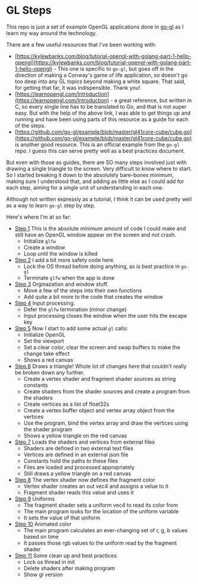 # GL Steps

This repo is just a set of example OpenGL applications done in [go-gl](https://github.com/go-gl/gl) as I learn my way around the technology.

There are a few useful resources that I've been working with:

- [https://kylewbanks.com/blog/tutorial-opengl-with-golang-part-1-hello-opengl](https://kylewbanks.com/blog/tutorial-opengl-with-golang-part-1-hello-opengl) - This one is specific to `go-gl`, but goes off in the direction of making a Conway's game of life application, so doesn't go too deep into any GL topics beyond making a white square. That said, for getting that far, it was indispensible. Thank you!
- [https://learnopengl.com/Introduction](https://learnopengl.com/Introduction) - a great reference, but written in C, so every single line has to be translated to Go, and that is not super easy. But with the help of the above link, I was able to get things up and running and have been using parts of this resource as a guide for each of the steps.
- [https://github.com/go-gl/example/blob/master/gl41core-cube/cube.go](https://github.com/go-gl/example/blob/master/gl41core-cube/cube.go) is another good resource. This is an official example from the `go-gl` repo. I guess this can serve pretty well as a best practices document.

But even with those as guides, there are SO many steps involved just with drawing a single triangle to the screen. Very difficult to know where to start. So I started breaking it down to the absolutely bare-bones minimum, making sure I understood that, and adding as little else as I could add for each step, aiming for a single unit of understanding in each one. 

Although not written expressly as a tutorial, I think it can be used pretty well as a way to learn `go-gl` step by step.

Here's where I'm at so far:

- [Step 1](step01/step01.go) This is the absolute minimum amount of code I could make and still have an OpenGL window appear on the screen and not crash.
    -   Initialize `glfw`
    -   Create a window
    -   Loop until the window is killed
- [Step 2](step02/step02.go) I add a bit more safety code here.
    - Lock the OS thread before doing anything, as is best practice in `go-gl`
    - Terminate `glfw` when the app is done
- [Step 3](step03/step03.go) Orginazation and window stuff.
    - Move a few of the steps into their own functions
    - Add quite a bit more to the code that creates the window
- [Step 4](step04/step04.go) Input processing.
    -  Defer the `glfw` termination (minor change)
    -  Input processing closes the window when the user hits the escape key
- [Step 5](step05/step05.go) Now I start to add some actual `gl` calls:
    - Initialize OpenGL
    - Set the viewport
    - Set a clear color, clear the screen and swap buffers to make the change take effect
    - Shows a red canvas
- [Step 6](step06/step06.go) Draws a triangle! Whole lot of changes here that couldn't really be broken down any further.
    - Create a vertex shader and fragment shader sources as string constants
    - Create shaders from the shader sources and create a program from the shaders
    - Create vertices as a list of float32s
    - Create a vertex buffer object and vertex array object from the vertices
    - Use the program, bind the vertex array and draw the vertices using the shader program
    - Shows a yellow triangle on the red canvas
- [Step 7](step07/step07.go) Loads the shaders and vertices from external files
    - Shaders are defined in two external text files
    - Vertices are defined in an external json file
    - Constants hold the paths to these files
    - Files are loaded and processed appropriately
    - Still draws a yellow triangle on a red canvas
- [Step 8](step08/step08.go) The vertex shader now defines the fragment color
    - Vertex shader creates an out vec4 and assigns a velue to it 
    - Fragment shader reads this value and uses it
- [Step 9](step09/step09.go) Uniforms
    - The fragment shader sets a uniform vec4 to read its color from
    - The main program looks for the location of the uniform variable
    - It sets the value of that uniform
- [Step 10](step10/step10.go) Animated color
    - The main program calculates an ever-changing set of r, g, b values based on time
    - It passes those rgb values to the uniform read by the fragment shader
- [Step 11](step11/step11.go) Some clean up and best practices
    - Lock os thread in init
    - Delete shaders after making program
    - Show gl version
